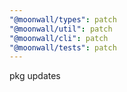 ```yaml
---
"@moonwall/types": patch
"@moonwall/util": patch
"@moonwall/cli": patch
"@moonwall/tests": patch
---
```


pkg updates
